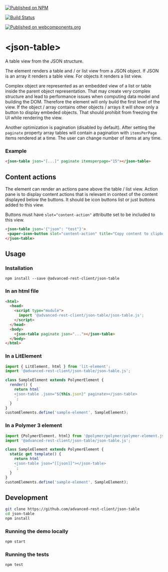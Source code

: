 [![Published on NPM](https://img.shields.io/npm/v/@advanced-rest-client/json-table.svg)](https://www.npmjs.com/package/@advanced-rest-client/json-table)

[![Build Status](https://travis-ci.com/advanced-rest-client/json-table.svg)](https://travis-ci.com/advanced-rest-client/json-table)

[![Published on webcomponents.org](https://img.shields.io/badge/webcomponents.org-published-blue.svg)](https://www.webcomponents.org/element/advanced-rest-client/json-table)

# &lt;json-table&gt;

A table view from the JSON structure.

The element renders a table and / or list view from a JSON object.
If JSON is an array it renders a table view. For objects it renders a list view.

Complex object are represented as an embedded view of a list or table inside the parent object
representation. That may create very complex structure and lead to performance issues when computing
data model and building the DOM. Therefore the element will only build the first level of the view.
If the object / array contains other objects / arrays it will show only a button to display embeded
objects. That should prohibit from freezing the UI while rendering the view.

Another optimization is pagination (disabled by default). After setting the `paginate` property
array tables will contain a pagination with `itemsPerPage` items rendered at a time. The user can
change number of items at any time.

### Example
```html
<json-table json="[...]" paginate itemsperpage="15"></json-table>
```

## Content actions

The element can render an actions pane above the table / list view. Action pane is to
display content actions that is relevant in context of the content displayed
below the buttons. It should be icon buttons list or just buttons added to this view.

Buttons must have `slot="content-action"` attributte set to be included to this view.

```html
<json-table json='{"json": "test"}'>
 <paper-icon-button slot="content-action" title="Copy content to clipboard" icon="arc:content-copy"></paper-icon-button>
</json-table>
```

## Usage

### Installation
```
npm install --save @advanced-rest-client/json-table
```

### In an html file

```html
<html>
  <head>
    <script type="module">
      import '@advanced-rest-client/json-table/json-table.js';
    </script>
  </head>
  <body>
    <json-table paginate json="..."></json-table>
  </body>
</html>
```

### In a LitElement

```js
import { LitElement, html } from 'lit-element';
import '@advanced-rest-client/json-table/json-table.js';

class SampleElement extends PolymerElement {
  render() {
    return html`
    <json-table .json="${this.json}" paginate></json-table>
    `;
  }
}
customElements.define('sample-element', SampleElement);
```

### In a Polymer 3 element

```js
import {PolymerElement, html} from '@polymer/polymer/polymer-element.js';
import '@advanced-rest-client/json-table/json-table.js';

class SampleElement extends PolymerElement {
  static get template() {
    return html`
    <json-table json="[[json]]"></json-table>
    `;
  }
}
customElements.define('sample-element', SampleElement);
```

## Development

```sh
git clone https://github.com/advanced-rest-client/json-table
cd json-table
npm install
```

### Running the demo locally

```sh
npm start
```

### Running the tests

```sh
npm test
```
